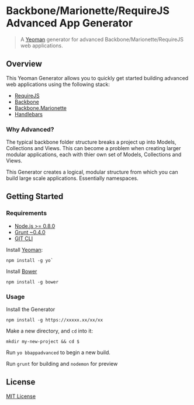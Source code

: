 # Backbone/Marionette/RequireJS Advanced App Generator

> A [Yeoman](http://yeoman.io) generator for advanced Backbone/Marionette/RequireJS web applications.

## Overview

This Yeoman Generator allows you to quickly get started building advanced web applications using the following stack:

- [RequireJS](http://requirejs.org/docs/start.html)
- [Backbone](http://backbonejs.org/#introduction)
- [Backbone.Marionette](https://github.com/marionettejs/backbone.marionette/wiki)
- [Handlebars](http://handlebarsjs.com/)

### Why Advanced?

The typical backbone folder structure breaks a project up into Models, Collections and Views. This can become a problem when creating larger modular applications, each with thier own set of Models, Collections and Views. 

This Generator creates a logical, modular structure from which you can build large scale applications. Essentially namespaces.

## Getting Started

### Requirements

- [Node.js >= 0.8.0](http://nodejs.org/)
- [Grunt ~0.4.0](http://gruntjs.com/getting-started)
- [GIT CLI](http://git-scm.com/downloads)

Install [Yeoman](https://github.com/yeoman/yo):

    npm install -g yo`

Install [Bower](https://github.com/bower/bower)

    npm install -g bower

### Usage

Install the Generator

    npm install -g https://xxxxx.xx/xx/xx

Make a new directory, and `cd` into it:

    mkdir my-new-project && cd $

Run `yo bbappadvanced` to begin a new build.

Run `grunt` for building and `nodemon` for preview

## License

[MIT License](http://en.wikipedia.org/wiki/MIT_License)